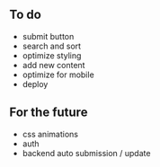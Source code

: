 ## To do
- submit button
- search and sort
- optimize styling
- add new content
- optimize for mobile
- deploy

## For the future
- css animations
- auth
- backend auto submission / update
